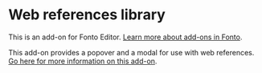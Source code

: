 # Web references library

This is an add-on for Fonto Editor. [Learn more about add-ons in Fonto](https://documentation.fontoxml.com/latest/add-ons-56fcb6851ff4).

This add-on provides a popover and a modal for use with web references. [Go here for more information on this add-on](https://documentation.fontoxml.com/latest/web-references-library-942b674bee27).
